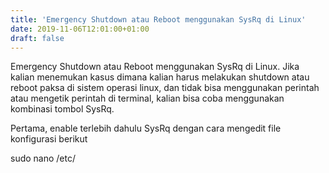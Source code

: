 ```yaml
---
title: 'Emergency Shutdown atau Reboot menggunakan SysRq di Linux'
date: 2019-11-06T12:01:00+01:00
draft: false
---
```


Emergency Shutdown atau Reboot menggunakan SysRq di Linux. Jika kalian menemukan kasus dimana kalian harus melakukan shutdown atau reboot paksa di sistem operasi linux, dan tidak bisa menggunakan perintah atau mengetik perintah di terminal, kalian bisa coba menggunakan kombinasi tombol SysRq.  
  
Pertama, enable terlebih dahulu SysRq dengan cara mengedit file konfigurasi berikut  
  
sudo nano /etc/